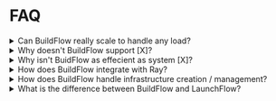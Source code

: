 # FAQ

<details className="clear">
    <summary mdxType="summary">Can BuildFlow really scale to handle any load?</summary>
    We haven't tested BuildFlow with every possible traffic pattern. But we're confident with the right tuning it should be able to handle the vst majority of use cases. If you have any specific questsion we would love to hear more about you specific use case in our <a href="https://discordapp.com/invite/wz7fjHyrCA">discord server</a>

</details>


<details className="clear">
    <summary mdxType="summary">Why doesn't BuildFlow support [X]?</summary>
    Content

</details>

<details className="clear">
    <summary mdxType="summary">Why isn't BuidFlow as effecient as system [X]?</summary>
    With BuildFlow we have been focused on developer experience and correctness. We want someone to be able to be able to get started with BuildFlow in a matter of minutes without having to worry about the correctness of the underlying runtime. At the same time we chose to build our runtime on top of <a href="https://www.ray.io">Ray</a> which has shown to be one of the most powerfull distributed computing frameworks available. So as we continue to improve BuildFlow you can expect to see it become more and more effecient.

</details>

<details className="clear">
    <summary mdxType="summary">How does BuildFlow integrate with Ray?</summary>
    BuildFlow's run time is build on top of ray. This allows your processor to scale to any size and handle any load. It also allows you to take advantage of our <a href="user-guides/processors/async-processors">async run time</a> inside of your processor.

</details>

<details className="clear">
    <summary mdxType="summary">How does BuildFlow handle infrastructure creation / management?</summary>
    BuildFlow resource orchestration is built on top of <a href="https://www.pulumi.com">Pulumi</a>. BuildFlow is not opinionated about how you manage your Pulumi stack and encourages you to use <a href="https://www.pulumi.com/product/pulumi-cloud/">Pulumi Cloud</a> or any other form of <a href="https://www.pulumi.com/docs/concepts/state/#using-a-self-managed-backend">remote stack storage.</a>
</details>


<details className="clear">
    <summary mdxType="summary">What is the difference between BuildFlow and LaunchFlow?</summary>
    BuildFlow is an open source framework for designing and building your application. LaunchFlow is a serverless platform that allows you to instantly deploy your BuildFlow application to the cloud.

</details>




<!-- <Details className="clear">
    <summary mdxType="summary">Why isn't BuidFlow as effecient as system [X]?</summary>

    CONTENT
</Details>

<Details className="clear">
    <summary mdxType="summary">How does BuildFlow integrate with Ray?</summary>

    CONTENT
</Details>

<Details className="clear">
    <summary mdxType="summary">How does BuildFlow integrate with Pulumi?</summary>

    CONTENT
</Details>

<Details className="clear">
    <summary mdxType="summary">What is the difference between BuildFlow and LaunchFlow?</summary>

    TODO
</Details> -->